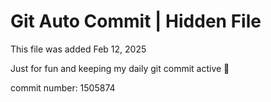 # Git Auto Commit | Hidden File

This file was added Feb 12, 2025

Just for fun and keeping my daily git commit active 🤪

commit number: 1505874
